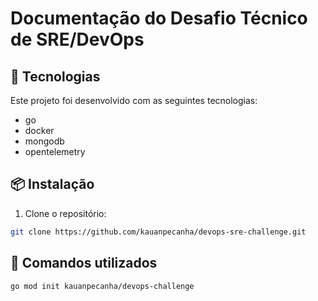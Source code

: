 # Documentação do Desafio Técnico de SRE/DevOps

## 🚀 Tecnologias

Este projeto foi desenvolvido com as seguintes tecnologias:

- go
- docker
- mongodb
- opentelemetry

## 📦 Instalação

1. Clone o repositório:

```bash
git clone https://github.com/kauanpecanha/devops-sre-challenge.git
```

## 📖 Comandos utilizados

```bash
go mod init kauanpecanha/devops-challenge
```